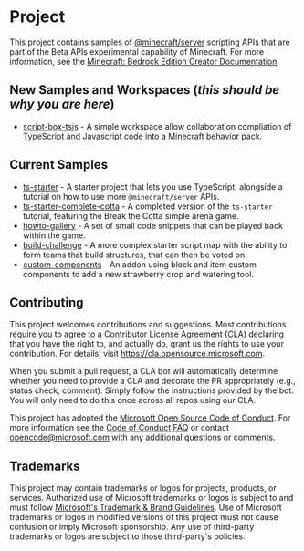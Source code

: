 # Project

This project contains samples of [@minecraft/server](https://learn.microsoft.com/minecraft/creator/scriptapi/minecraft/server/minecraft-server) scripting APIs that are part of the Beta APIs experimental capability of Minecraft. For more information, see the [Minecraft: Bedrock Edition Creator Documentation](https://learn.microsoft.com/minecraft/creator/)

## New Samples and Workspaces (*this should be why you are here*)

- [script-box-tsjs](script-box-tsjs/README.md) - A simple workspace allow collaboration compliation of TypeScript and Javascript code into a Minecraft behavior pack.

## Current Samples

- [ts-starter](ts-starter/README.md) - A starter project that lets you use TypeScript, alongside a tutorial on how to use more `@minecraft/server` APIs.
- [ts-starter-complete-cotta](ts-starter-complete-cotta/README.md) - A completed version of the `ts-starter` tutorial, featuring the Break the Cotta simple arena game.
- [howto-gallery](howto-gallery/README.md) - A set of small code snippets that can be played back within the game.
- [build-challenge](build-challenge/README.md) - A more complex starter script map with the ability to form teams that build structures, that can then be voted on.
- [custom-components](custom-components/README.md) - An addon using block and item custom components to add a new strawberry crop and watering tool.

## Contributing

This project welcomes contributions and suggestions. Most contributions require you to agree to a
Contributor License Agreement (CLA) declaring that you have the right to, and actually do, grant us
the rights to use your contribution. For details, visit https://cla.opensource.microsoft.com.

When you submit a pull request, a CLA bot will automatically determine whether you need to provide
a CLA and decorate the PR appropriately (e.g., status check, comment). Simply follow the instructions
provided by the bot. You will only need to do this once across all repos using our CLA.

This project has adopted the [Microsoft Open Source Code of Conduct](https://opensource.microsoft.com/codeofconduct/).
For more information see the [Code of Conduct FAQ](https://opensource.microsoft.com/codeofconduct/faq/) or
contact [opencode@microsoft.com](mailto:opencode@microsoft.com) with any additional questions or comments.

## Trademarks

This project may contain trademarks or logos for projects, products, or services. Authorized use of Microsoft
trademarks or logos is subject to and must follow
[Microsoft's Trademark & Brand Guidelines](https://www.microsoft.com/en-us/legal/intellectualproperty/trademarks/usage/general).
Use of Microsoft trademarks or logos in modified versions of this project must not cause confusion or imply Microsoft sponsorship.
Any use of third-party trademarks or logos are subject to those third-party's policies.
